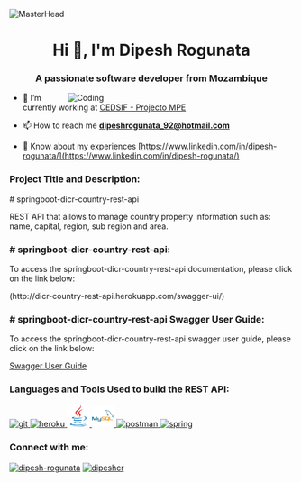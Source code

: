 ![MasterHead](https://developers.giphy.com/branch/master/static/api-512d36c09662682717108a38bbb5c57d.gif)

<h1 align="center">Hi 👋, I'm Dipesh Rogunata</h1>
<h3 align="center">A passionate software developer from Mozambique</h3>
<img align="right" alt="Coding" width="400" src="https://cdn.dribbble.com/users/1059583/screenshots/4171367/media/34e69eb61a7bd8dea1c957a8b82605a7.gif">

- 🔭 I’m currently working at [CEDSIF - Projecto MPE](https://www.cedsif.gov.mz/cedsifportal/?page_id=159)

- 📫 How to reach me **dipeshrogunata_92@hotmail.com**

- 📄 Know about my experiences [https://www.linkedin.com/in/dipesh-rogunata/](https://www.linkedin.com/in/dipesh-rogunata/)

<h3 align="left">Project Title and Description:</h3>
<p align="left">
# springboot-dicr-country-rest-api
</p>
REST API that allows to manage country property information such as: name, capital, region, sub region and area.

<h3 align="left"># springboot-dicr-country-rest-api:</h3>
<p align="left">
To access the springboot-dicr-country-rest-api documentation, please click on the link below:
</p>
(http://dicr-country-rest-api.herokuapp.com/swagger-ui/)

<h3 align="left"># springboot-dicr-country-rest-api Swagger User Guide:</h3>
<p align="left">
To access the springboot-dicr-country-rest-api swagger user guide, please click on the link below:
</p>

[Swagger User Guide](/SpringBootCountryRESTAPISWAGGER-UserGuide.pdf)

<h3 align="left">Languages and Tools Used to build the REST API:</h3>
<p align="left"> <a href="https://git-scm.com/" target="_blank" rel="noreferrer"> <img src="https://www.vectorlogo.zone/logos/git-scm/git-scm-icon.svg" alt="git" width="40" height="40"/> </a> <a href="https://heroku.com" target="_blank" rel="noreferrer"> <img src="https://www.vectorlogo.zone/logos/heroku/heroku-icon.svg" alt="heroku" width="40" height="40"/> </a> <a href="https://www.java.com" target="_blank" rel="noreferrer"> <img src="https://raw.githubusercontent.com/devicons/devicon/master/icons/java/java-original.svg" alt="java" width="40" height="40"/> </a> <a href="https://www.mysql.com/" target="_blank" rel="noreferrer"> <img src="https://raw.githubusercontent.com/devicons/devicon/master/icons/mysql/mysql-original-wordmark.svg" alt="mysql" width="40" height="40"/> </a> <a href="https://postman.com" target="_blank" rel="noreferrer"> <img src="https://www.vectorlogo.zone/logos/getpostman/getpostman-icon.svg" alt="postman" width="40" height="40"/> </a> <a href="https://spring.io/" target="_blank" rel="noreferrer"> <img src="https://www.vectorlogo.zone/logos/springio/springio-icon.svg" alt="spring" width="40" height="40"/> </a> </p>

<h3 align="left">Connect with me:</h3>
<p align="left">
<a href="https://linkedin.com/in/dipesh-rogunata" target="blank"><img align="center" src="https://raw.githubusercontent.com/rahuldkjain/github-profile-readme-generator/master/src/images/icons/Social/linked-in-alt.svg" alt="dipesh-rogunata" height="30" width="40" /></a>
<a href="https://www.hackerrank.com/dipeshcr" target="blank"><img align="center" src="https://raw.githubusercontent.com/rahuldkjain/github-profile-readme-generator/master/src/images/icons/Social/hackerrank.svg" alt="dipeshcr" height="30" width="40" /></a>
</p>

